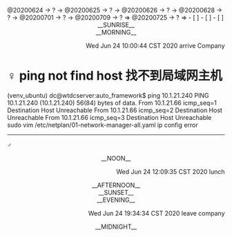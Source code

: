 <link rel="stylesheet"  type="text/css" href="s-activity.css"/>
<TODO>@20200624 → ? → @20200625 → ? → @20200626 → ? → @20200628 → ? → @20200701 → ? → @20200709 → ? ⇒ @20200725 → ? ⇒ </TODO>
- [ ]    
- [ ]    
- [ ]    

<center><timeblock>__SUNRISE__</timeblock></center>
<center><timeblock>__MORNING__</timeblock></center>
<p align="right"><action>Wed Jun 24 10:00:44 CST 2020 arrive Company</action></p>

# ♀ ping not find host 找不到局域网主机
(venv_ubuntu) dc@wtdcserver:auto_framework$ ping 10.1.21.240
PING 10.1.21.240 (10.1.21.240) 56(84) bytes of data.
From 10.1.21.66 icmp_seq=1 Destination Host Unreachable
From 10.1.21.66 icmp_seq=2 Destination Host Unreachable
From 10.1.21.66 icmp_seq=3 Destination Host Unreachable
sudo vim /etc/netplan/01-network-manager-all.yaml  ip config error

---
_♂_
<center><timeblock>__NOON__</timeblock></center>
<p align="right"><action>Wed Jun 24 12:09:35 CST 2020 lunch</action></p>
<center><timeblock>__AFTERNOON__</timeblock></center>
<center><timeblock>__SUNSET__</timeblock></center>
<center><timeblock>__EVENING__</timeblock></center>
<p align="right"><action>Wed Jun 24 19:34:34 CST 2020 leave company</action></p>
<center><timeblock>__MIDNIGHT__</timeblock></center>
